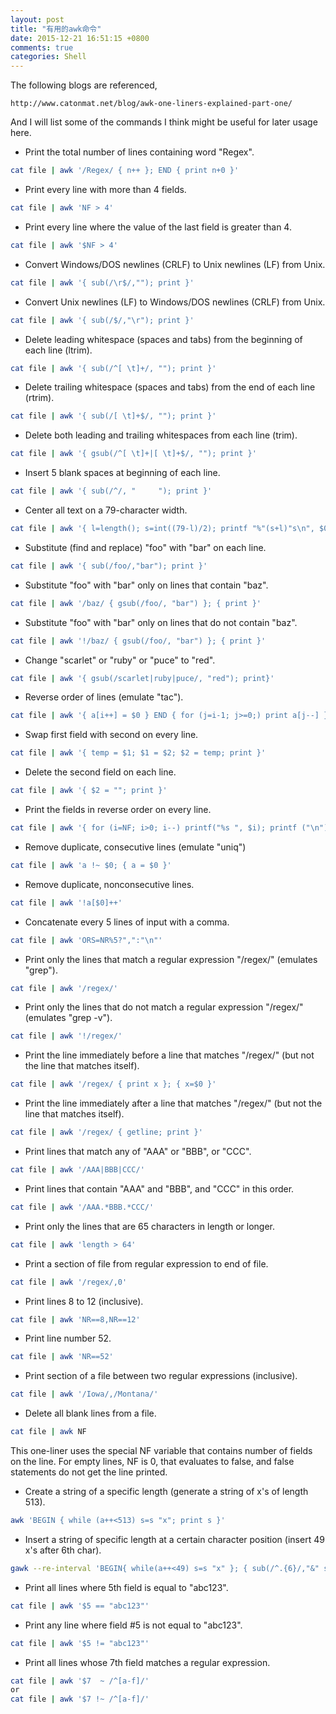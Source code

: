 ```yaml
---
layout: post
title: "有用的awk命令"
date: 2015-12-21 16:51:15 +0800
comments: true
categories: Shell
---
```

The following blogs are referenced, 

```
http://www.catonmat.net/blog/awk-one-liners-explained-part-one/
```

And I will list some of the commands I think might be useful for later usage here.

* Print the total number of lines containing word "Regex".

```sh
cat file | awk '/Regex/ { n++ }; END { print n+0 }'
```

* Print every line with more than 4 fields.

```sh
cat file | awk 'NF > 4'
```

* Print every line where the value of the last field is greater than 4.

```sh
cat file | awk '$NF > 4'
```

* Convert Windows/DOS newlines (CRLF) to Unix newlines (LF) from Unix.

```sh
cat file | awk '{ sub(/\r$/,""); print }'
```

* Convert Unix newlines (LF) to Windows/DOS newlines (CRLF) from Unix.

```sh
cat file | awk '{ sub(/$/,"\r"); print }'
```

* Delete leading whitespace (spaces and tabs) from the beginning of each line (ltrim).

```sh
cat file | awk '{ sub(/^[ \t]+/, ""); print }'
```

* Delete trailing whitespace (spaces and tabs) from the end of each line (rtrim).

```sh
cat file | awk '{ sub(/[ \t]+$/, ""); print }'
```

* Delete both leading and trailing whitespaces from each line (trim).

```sh
cat file | awk '{ gsub(/^[ \t]+|[ \t]+$/, ""); print }'
```

* Insert 5 blank spaces at beginning of each line.

```sh
cat file | awk '{ sub(/^/, "     "); print }'
```

* Center all text on a 79-character width.

```sh
cat file | awk '{ l=length(); s=int((79-l)/2); printf "%"(s+l)"s\n", $0 }'
```

* Substitute (find and replace) "foo" with "bar" on each line.

```sh
cat file | awk '{ sub(/foo/,"bar"); print }'
```

* Substitute "foo" with "bar" only on lines that contain "baz".

```sh
cat file | awk '/baz/ { gsub(/foo/, "bar") }; { print }'
```

* Substitute "foo" with "bar" only on lines that do not contain "baz".

```sh
cat file | awk '!/baz/ { gsub(/foo/, "bar") }; { print }'
```

* Change "scarlet" or "ruby" or "puce" to "red".

```sh
cat file | awk '{ gsub(/scarlet|ruby|puce/, "red"); print}'
```

* Reverse order of lines (emulate "tac").

```sh
cat file | awk '{ a[i++] = $0 } END { for (j=i-1; j>=0;) print a[j--] }'
```

* Swap first field with second on every line.

```sh
cat file | awk '{ temp = $1; $1 = $2; $2 = temp; print }'
```

* Delete the second field on each line.

```sh
cat file | awk '{ $2 = ""; print }'
```

* Print the fields in reverse order on every line.

```sh
cat file | awk '{ for (i=NF; i>0; i--) printf("%s ", $i); printf ("\n") }'
```

* Remove duplicate, consecutive lines (emulate "uniq")

```sh
cat file | awk 'a !~ $0; { a = $0 }'
```

* Remove duplicate, nonconsecutive lines.

```sh
cat file | awk '!a[$0]++'
```

* Concatenate every 5 lines of input with a comma.

```sh
cat file | awk 'ORS=NR%5?",":"\n"'
```

* Print only the lines that match a regular expression "/regex/" (emulates "grep").

```sh
cat file | awk '/regex/'
```

* Print only the lines that do not match a regular expression "/regex/" (emulates "grep -v").

```sh
cat file | awk '!/regex/'
```

* Print the line immediately before a line that matches "/regex/" (but not the line that matches itself).

```sh
cat file | awk '/regex/ { print x }; { x=$0 }'
```

* Print the line immediately after a line that matches "/regex/" (but not the line that matches itself).

```sh
cat file | awk '/regex/ { getline; print }'
```

* Print lines that match any of "AAA" or "BBB", or "CCC".

```sh
cat file | awk '/AAA|BBB|CCC/'
```

* Print lines that contain "AAA" and "BBB", and "CCC" in this order.

```sh
cat file | awk '/AAA.*BBB.*CCC/'
```

* Print only the lines that are 65 characters in length or longer.

```sh
cat file | awk 'length > 64'
```

* Print a section of file from regular expression to end of file.

```sh
cat file | awk '/regex/,0'
```

* Print lines 8 to 12 (inclusive).

```sh
cat file | awk 'NR==8,NR==12'
```

* Print line number 52.

```sh
cat file | awk 'NR==52'
```

* Print section of a file between two regular expressions (inclusive).

```sh
cat file | awk '/Iowa/,/Montana/'
```

* Delete all blank lines from a file.

```sh
cat file | awk NF
``` 

This one-liner uses the special NF variable that contains number of fields on the line. For empty lines, NF is 0, that evaluates to false, and false statements do not get the line printed.

* Create a string of a specific length (generate a string of x's of length 513).

```sh
awk 'BEGIN { while (a++<513) s=s "x"; print s }'
```

* Insert a string of specific length at a certain character position (insert 49 x's after 6th char).

```sh
gawk --re-interval 'BEGIN{ while(a++<49) s=s "x" }; { sub(/^.{6}/,"&" s) }; 1'
```

* Print all lines where 5th field is equal to "abc123".
```sh
cat file | awk '$5 == "abc123"'
```

* Print any line where field #5 is not equal to "abc123".

```sh
cat file | awk '$5 != "abc123"'
```

* Print all lines whose 7th field matches a regular expression.

```sh
cat file | awk '$7  ~ /^[a-f]/'
or 
cat file | awk '$7 !~ /^[a-f]/'
```


